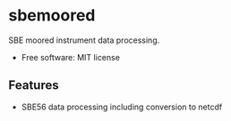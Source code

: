 sbemoored
=========

SBE moored instrument data processing. 

* Free software: MIT license

Features
--------

* SBE56 data processing including conversion to netcdf

<!-- * Comparison against post-recovery clock calibration (warm water dip) -->

